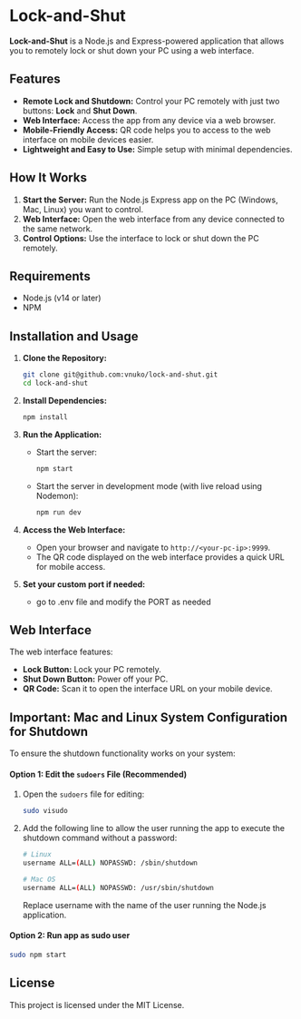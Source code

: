 # Lock-and-Shut

**Lock-and-Shut** is a Node.js and Express-powered application that allows you to remotely lock or shut down your PC using a web interface.

## Features

- **Remote Lock and Shutdown:** Control your PC remotely with just two buttons: **Lock** and **Shut Down**.
- **Web Interface:** Access the app from any device via a web browser.
- **Mobile-Friendly Access:** QR code helps you to access to the web interface on mobile devices easier.
- **Lightweight and Easy to Use:** Simple setup with minimal dependencies.

## How It Works

1. **Start the Server:** Run the Node.js Express app on the PC (Windows, Mac, Linux) you want to control.
2. **Web Interface:** Open the web interface from any device connected to the same network.
3. **Control Options:** Use the interface to lock or shut down the PC remotely.

## Requirements

- Node.js (v14 or later)
- NPM

## Installation and Usage

1. **Clone the Repository:**

   ```bash
   git clone git@github.com:vnuko/lock-and-shut.git
   cd lock-and-shut
   ```

2. **Install Dependencies:**

   ```bash
   npm install
   ```

3. **Run the Application:**

   - Start the server:
     ```bash
     npm start
     ```
   - Start the server in development mode (with live reload using Nodemon):
     ```bash
     npm run dev
     ```

4. **Access the Web Interface:**

   - Open your browser and navigate to `http://<your-pc-ip>:9999`.
   - The QR code displayed on the web interface provides a quick URL for mobile access.

5. **Set your custom port if needed:**
   - go to .env file and modify the PORT as needed

## Web Interface

The web interface features:

- **Lock Button:** Lock your PC remotely.
- **Shut Down Button:** Power off your PC.
- **QR Code:** Scan it to open the interface URL on your mobile device.

## Important: Mac and Linux System Configuration for Shutdown

To ensure the shutdown functionality works on your system:

#### **Option 1: Edit the `sudoers` File (Recommended)**

1. Open the `sudoers` file for editing:

   ```bash
   sudo visudo
   ```

2. Add the following line to allow the user running the app to execute the shutdown command without a password:

   ```bash
   # Linux
   username ALL=(ALL) NOPASSWD: /sbin/shutdown
   ```

   ```bash
   # Mac OS
   username ALL=(ALL) NOPASSWD: /usr/sbin/shutdown
   ```

   Replace username with the name of the user running the Node.js application.

#### **Option 2: Run app as sudo user**

```bash
sudo npm start
```

## License

This project is licensed under the MIT License.
